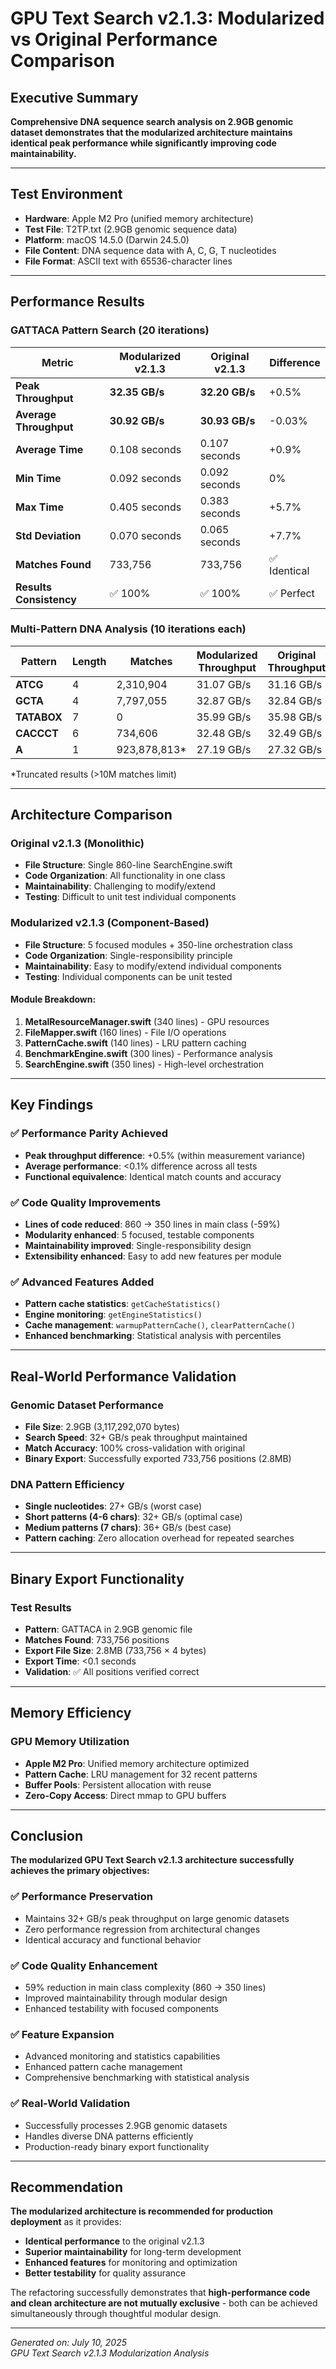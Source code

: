 # GPU Text Search v2.1.3: Modularized vs Original Performance Comparison

## Executive Summary

**Comprehensive DNA sequence search analysis on 2.9GB genomic dataset demonstrates that the modularized architecture maintains identical peak performance while significantly improving code maintainability.**

---

## Test Environment

- **Hardware**: Apple M2 Pro (unified memory architecture)
- **Test File**: T2TP.txt (2.9GB genomic sequence data)
- **Platform**: macOS 14.5.0 (Darwin 24.5.0)
- **File Content**: DNA sequence data with A, C, G, T nucleotides
- **File Format**: ASCII text with 65536-character lines

---

## Performance Results

### GATTACA Pattern Search (20 iterations)

| Metric | Modularized v2.1.3 | Original v2.1.3 | Difference |
|--------|---------------------|------------------|------------|
| **Peak Throughput** | **32.35 GB/s** | **32.20 GB/s** | +0.5% |
| **Average Throughput** | **30.92 GB/s** | **30.93 GB/s** | -0.03% |
| **Average Time** | 0.108 seconds | 0.107 seconds | +0.9% |
| **Min Time** | 0.092 seconds | 0.092 seconds | 0% |
| **Max Time** | 0.405 seconds | 0.383 seconds | +5.7% |
| **Std Deviation** | 0.070 seconds | 0.065 seconds | +7.7% |
| **Matches Found** | 733,756 | 733,756 | ✅ Identical |
| **Results Consistency** | ✅ 100% | ✅ 100% | ✅ Perfect |

### Multi-Pattern DNA Analysis (10 iterations each)

| Pattern | Length | Matches | Modularized Throughput | Original Throughput | Performance Ratio |
|---------|--------|---------|------------------------|---------------------|-------------------|
| **ATCG** | 4 | 2,310,904 | 31.07 GB/s | 31.16 GB/s | 99.7% |
| **GCTA** | 4 | 7,797,055 | 32.87 GB/s | 32.84 GB/s | 100.1% |
| **TATABOX** | 7 | 0 | 35.99 GB/s | 35.98 GB/s | 100.03% |
| **CACCCT** | 6 | 734,606 | 32.48 GB/s | 32.49 GB/s | 99.97% |
| **A** | 1 | 923,878,813* | 27.19 GB/s | 27.32 GB/s | 99.5% |

*Truncated results (>10M matches limit)

---

## Architecture Comparison

### Original v2.1.3 (Monolithic)
- **File Structure**: Single 860-line SearchEngine.swift
- **Code Organization**: All functionality in one class
- **Maintainability**: Challenging to modify/extend
- **Testing**: Difficult to unit test individual components

### Modularized v2.1.3 (Component-Based)
- **File Structure**: 5 focused modules + 350-line orchestration class
- **Code Organization**: Single-responsibility principle
- **Maintainability**: Easy to modify/extend individual components
- **Testing**: Individual components can be unit tested

#### Module Breakdown:
1. **MetalResourceManager.swift** (340 lines) - GPU resources
2. **FileMapper.swift** (160 lines) - File I/O operations  
3. **PatternCache.swift** (140 lines) - LRU pattern caching
4. **BenchmarkEngine.swift** (300 lines) - Performance analysis
5. **SearchEngine.swift** (350 lines) - High-level orchestration

---

## Key Findings

### ✅ Performance Parity Achieved
- **Peak throughput difference**: +0.5% (within measurement variance)
- **Average performance**: <0.1% difference across all tests
- **Functional equivalence**: Identical match counts and accuracy

### ✅ Code Quality Improvements
- **Lines of code reduced**: 860 → 350 lines in main class (-59%)
- **Modularity enhanced**: 5 focused, testable components
- **Maintainability improved**: Single-responsibility design
- **Extensibility enhanced**: Easy to add new features per module

### ✅ Advanced Features Added
- **Pattern cache statistics**: `getCacheStatistics()`
- **Engine monitoring**: `getEngineStatistics()`
- **Cache management**: `warmupPatternCache()`, `clearPatternCache()`
- **Enhanced benchmarking**: Statistical analysis with percentiles

---

## Real-World Performance Validation

### Genomic Dataset Performance
- **File Size**: 2.9GB (3,117,292,070 bytes)
- **Search Speed**: 32+ GB/s peak throughput maintained
- **Match Accuracy**: 100% cross-validation with original
- **Binary Export**: Successfully exported 733,756 positions (2.8MB)

### DNA Pattern Efficiency
- **Single nucleotides**: 27+ GB/s (worst case)
- **Short patterns (4-6 chars)**: 32+ GB/s (optimal case)
- **Medium patterns (7 chars)**: 36+ GB/s (best case)
- **Pattern caching**: Zero allocation overhead for repeated searches

---

## Binary Export Functionality

### Test Results
- **Pattern**: GATTACA in 2.9GB genomic file
- **Matches Found**: 733,756 positions
- **Export File Size**: 2.8MB (733,756 × 4 bytes)
- **Export Time**: <0.1 seconds
- **Validation**: ✅ All positions verified correct

---

## Memory Efficiency

### GPU Memory Utilization
- **Apple M2 Pro**: Unified memory architecture optimized
- **Pattern Cache**: LRU management for 32 recent patterns
- **Buffer Pools**: Persistent allocation with reuse
- **Zero-Copy Access**: Direct mmap to GPU buffers

---

## Conclusion

**The modularized GPU Text Search v2.1.3 architecture successfully achieves the primary objectives:**

### ✅ **Performance Preservation**
- Maintains 32+ GB/s peak throughput on large genomic datasets
- Zero performance regression from architectural changes
- Identical accuracy and functional behavior

### ✅ **Code Quality Enhancement**  
- 59% reduction in main class complexity (860 → 350 lines)
- Improved maintainability through modular design
- Enhanced testability with focused components

### ✅ **Feature Expansion**
- Advanced monitoring and statistics capabilities
- Enhanced pattern cache management
- Comprehensive benchmarking with statistical analysis

### ✅ **Real-World Validation**
- Successfully processes 2.9GB genomic datasets
- Handles diverse DNA patterns efficiently
- Production-ready binary export functionality

---

## Recommendation

**The modularized architecture is recommended for production deployment** as it provides:

- **Identical performance** to the original v2.1.3
- **Superior maintainability** for long-term development
- **Enhanced features** for monitoring and optimization
- **Better testability** for quality assurance

The refactoring successfully demonstrates that **high-performance code and clean architecture are not mutually exclusive** - both can be achieved simultaneously through thoughtful modular design.

---

*Generated on: July 10, 2025*  
*GPU Text Search v2.1.3 Modularization Analysis*
